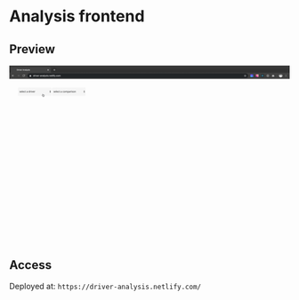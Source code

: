 # Analysis frontend

## Preview
![](driver-analysis.gif)

## Access
Deployed at: `https://driver-analysis.netlify.com/`
